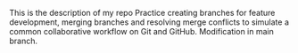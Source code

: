 This is the description of my repo
Practice creating branches for feature development, merging branches and resolving merge conflicts to simulate a common collaborative workflow on Git and GitHub.
Modification in main branch.
